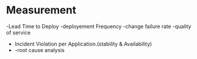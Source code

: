 # Measurement
-Lead Time to Deploy
-deployement Frequency
-change failure rate
-quality of service
- Incident Violation per Application.(stability & Availability)
- -root cause analysis
